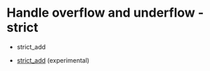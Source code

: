 # Handle overflow and underflow - strict

* strict_add

* [strict_add](https://doc.rust-lang.org/core/primitive.i64.html#method.strict_add) (experimental)


